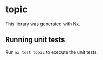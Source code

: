 # topic

This library was generated with [Nx](https://nx.dev).

## Running unit tests

Run `nx test topic` to execute the unit tests.
